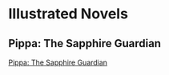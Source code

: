 # Illustrated Novels

## Pippa: The Sapphire Guardian

[Pippa: The Sapphire Guardian](01-pippa-the-sapphire-guardian/README.md)

